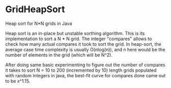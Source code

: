 # GridHeapSort
Heap sort for N*N grids in Java

Heap sort is an in-place but unstable sorthing algorithm. This is its implementation to sort a N * N grid. The integer "compares" allows to check how many actual compares it took to sort the grid. In heap-sort, the average case time complexity is usually O(nlog(n)), and n here would be the number of elements in the grid (which will be N^2).

After doing same basic experimenting to figure out the number of compares it takes to sort N = 10 to 200 (incremented by 10) length grids populated with random integers in java, the best-fit curve for compares done came out to be x^1.15.
